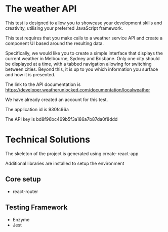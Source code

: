 # The weather API

This test is designed to allow you to showcase your development skills and creativity, utilising your preferred JavaScript framework.

This test requires that you make calls to a weather service API and create a component UI based around the resulting data.

Specifically, we would like you to create  a simple interface that displays the current weather in Melbourne, Sydney and Brisbane. Only one city should be displayed at a time, with a tabbed navigation allowing for switching between cities. Beyond this, it is up to you which information you surface and how it is presented.

The link to the API documentation is https://developer.weatherunlocked.com/documentation/localweather

We have already created an account for this test.

The application id is 930fc96a

The API key is bd8f96bc469b5f3a186a7b87da0f8ddd

# Technical Solutions

The skeleton of the project is generated using create-react-app

Additional libraries are installed to setup the environment

## Core setup

* react-router

## Testing Framework
* Enzyme
* Jest
